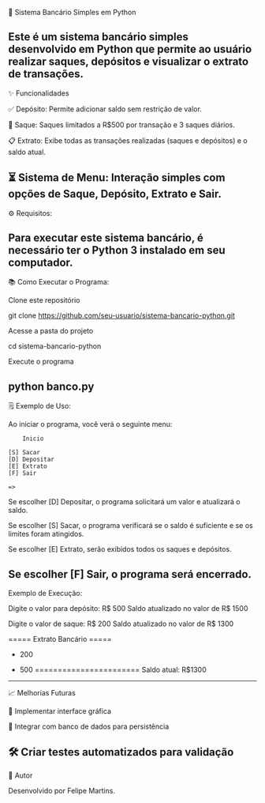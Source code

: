 💼 Sistema Bancário Simples em Python

Este é um sistema bancário simples desenvolvido em Python que permite ao usuário realizar saques, depósitos e visualizar o extrato de transações.
--------------------------------------------------------------------------------------------------------------

✨ Funcionalidades

✅ Depósito: Permite adicionar saldo sem restrição de valor.

💸 Saque: Saques limitados a R$500 por transação e 3 saques diários.

📋 Extrato: Exibe todas as transações realizadas (saques e depósitos) e o saldo atual.

⏳ Sistema de Menu: Interação simples com opções de Saque, Depósito, Extrato e Sair.
--------------------------------------------------------------------------------------------------------------

⚙️ Requisitos:

Para executar este sistema bancário, é necessário ter o Python 3 instalado em seu computador.
--------------------------------------------------------------------------------------------------------------

📚 Como Executar o Programa:

Clone este repositório

git clone https://github.com/seu-usuario/sistema-bancario-python.git

Acesse a pasta do projeto

cd sistema-bancario-python

Execute o programa

python banco.py
--------------------------------------------------------------------------------------------------------------

🗒️ Exemplo de Uso:

Ao iniciar o programa, você verá o seguinte menu:

    	Inicio

    [S] Sacar
    [D] Depositar
    [E] Extrato
    [F] Sair

    =>

Se escolher [D] Depositar, o programa solicitará um valor e atualizará o saldo.

Se escolher [S] Sacar, o programa verificará se o saldo é suficiente e se os limites foram atingidos.

Se escolher [E] Extrato, serão exibidos todos os saques e depósitos.

Se escolher [F] Sair, o programa será encerrado.
--------------------------------------------------------------------------------------------------------------

Exemplo de Execução:

Digite o valor para depósito: R$ 500
Saldo atualizado no valor de R$ 1500

Digite o valor de saque: R$ 200
Saldo atualizado no valor de R$ 1300

===== Extrato Bancário =====
- 200
+ 500
=======================
Saldo atual: R$1300

--------------------------------------------------------------------------------------------------------------

📈 Melhorias Futuras

🔢 Implementar interface gráfica

📂 Integrar com banco de dados para persistência

🛠️ Criar testes automatizados para validação
--------------------------------------------------------------------------------------------------------------

👥 Autor

Desenvolvido por Felipe Martins.
